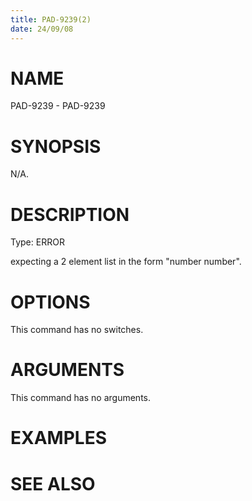 ```yaml
---
title: PAD-9239(2)
date: 24/09/08
---
```


# NAME

PAD-9239 - PAD-9239

# SYNOPSIS

N/A.

# DESCRIPTION

Type: ERROR

expecting a 2 element list in the form \"number number\".

# OPTIONS

This command has no switches.

# ARGUMENTS

This command has no arguments.

# EXAMPLES

# SEE ALSO
